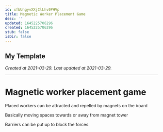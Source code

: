 ```yaml
---
id: xfbUngyvXXjClLhv0PHVp
title: Magnetic Worker Placement Game
desc: ''
updated: 1645225706296
created: 1645225706296
stub: false
isDir: false
---
```

My Template
---

_Created at 2021-03-29._
_Last updated at 2021-03-29._




---

# Magnetic worker placement game


Placed workers can be attracted and repelled by magnets on the board

Basically moving spaces towards or away from magnet tower

Barriers can be put up to block the forces

